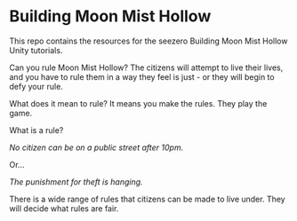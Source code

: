 ﻿# Building Moon Mist Hollow

This repo contains the resources for the seezero Building Moon Mist Hollow Unity tutorials.

Can you rule Moon Mist Hollow? The citizens will attempt to live their lives, and you have to rule them in a way they feel is just - or they will begin to defy your rule.

What does it mean to rule? It means you make the rules. They play the game.

What is a rule?

*No citizen can be on a public street after 10pm.*

Or...

*The punishment for theft is hanging.*

There is a wide range of rules that citizens can be made to live under. They will decide what rules are fair.